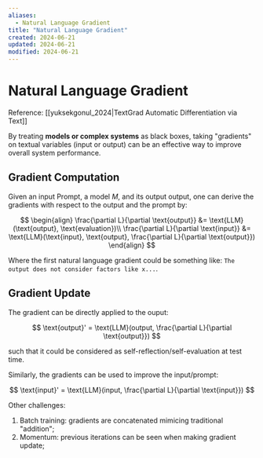 ```yaml
---
aliases:
  - Natural Language Gradient
title: "Natural Language Gradient"
created: 2024-06-21
updated: 2024-06-21
modified: 2024-06-21
---
```


# Natural Language Gradient

Reference: [[yuksekgonul_2024|TextGrad Automatic Differentiation via Text]]

By treating **models or complex systems** as black boxes, taking "gradients" on textual variables (input or output) can be an effective way to improve overall system performance.

## Gradient Computation

Given an input $\text{Prompt}$, a model $M$, and its output $\text{output}$, one can derive the gradients with respect to the output and the prompt by:

$$
\begin{align}
\frac{\partial L}{\partial \text{output}} &= \text{LLM}(\text{output}, \text{evaluation})\\
\frac{\partial L}{\partial \text{input}} &= \text{LLM}(\text{input}, \text{output}, \frac{\partial L}{\partial \text{output}})
\end{align}
$$

Where the first natural language gradient could be something like: `The output does not consider factors like x...`.

## Gradient Update

The gradient can be directly applied to the ouput:

$$
\text{output}' = \text{LLM}(output, \frac{\partial L}{\partial \text{output}})
$$

such that it could be considered as self-reflection/self-evaluation at test time.

Similarly, the gradients can be used to improve the input/prompt:

$$
\text{input}' = \text{LLM}(input, \frac{\partial L}{\partial \text{input}})
$$

Other challenges:

1. Batch training: gradients are concatenated mimicing traditional "addition";
2. Momentum: previous iterations can be seen when making gradient update;